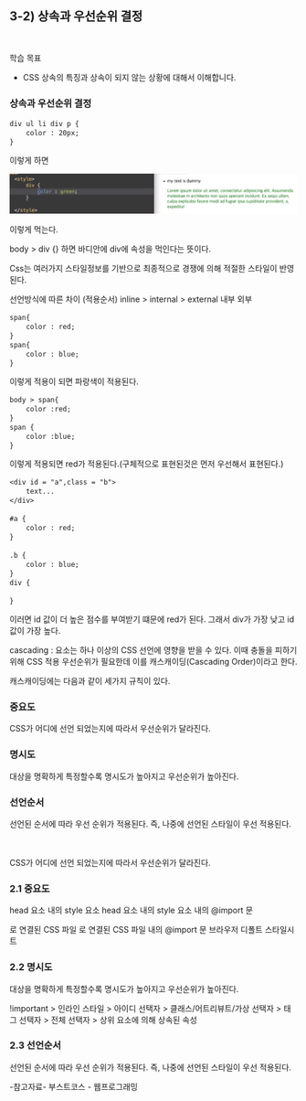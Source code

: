 ## 3-2) 상속과 우선순위 결정

<br/>


학습 목표
   - CSS 상속의 특징과 상속이 되지 않는 상황에 대해서 이해합니다.

### 상속과 우선순위 결정

~~~
div ul li div p {
    color : 20px;
} 
~~~

이렇게 하면 

![csss](./img/csss.png)

이렇게 먹는다.

body > div {}
하면 바디안에 div에 속성을 먹인다는 뜻이다.


Css는 여러가지 스타일정보를 기반으로 최종적으로 경쟁에 의해 적절한 스타일이 반영된다.

선언방식에 따른 차이
(적용순서)
inline > internal > external
          내부         외부

~~~
span{
    color : red;
}
span{
    color : blue;
}
~~~
이렇게 적용이 되면 파랑색이 적용된다.

~~~
body > span{
    color :red;
}
span {
    color :blue;
}
~~~
이렇게 적용되면 red가 적용된다.(구체적으로 표현된것은 먼저 우선해서 표현된다.)

~~~
<div id = "a",class = "b">
    text...
</div>

#a {
    color : red;
}

.b {
    color : blue;
}
div {

}
~~~

이러면 id 값이 더 높은 점수를 부여받기 떄문에 red가 된다.
그래서 div가 가장 낮고 id 값이 가장 높다.


cascading : 요소는 하나 이상의 CSS 선언에 영향을 받을 수 있다. 이때 충돌을 피하기 위해 CSS 적용 우선순위가 필요한데 이를 캐스캐이딩(Cascading Order)이라고 한다.

캐스캐이딩에는 다음과 같이 세가지 규칙이 있다.


### 중요도
CSS가 어디에 선언 되었는지에 따라서 우선순위가 달라진다.


### 명시도
대상을 명확하게 특정할수록 명시도가 높아지고 우선순위가 높아진다.


### 선언순서
선언된 순서에 따라 우선 순위가 적용된다. 즉, 나중에 선언된 스타일이 우선 적용된다.


<br/><br/>
CSS가 어디에 선언 되었는지에 따라서 우선순위가 달라진다.
<br/>

### 2.1 중요도

head 요소 내의 style 요소
head 요소 내의 style 요소 내의 @import 문
<link> 로 연결된 CSS 파일
<link> 로 연결된 CSS 파일 내의 @import 문
브라우저 디폴트 스타일시트
<br/>

### 2.2 명시도
대상을 명확하게 특정할수록 명시도가 높아지고 우선순위가 높아진다.

!important > 인라인 스타일 > 아이디 선택자 > 클래스/어트리뷰트/가상 선택자 > 태그 선택자 > 전체 선택자 > 상위 요소에 의해 상속된 속성
<br/>

### 2.3 선언순서
선언된 순서에 따라 우선 순위가 적용된다. 즉, 나중에 선언된 스타일이 우선 적용된다.
<br/>






-참고자료-
부스트코스 - 웹프로그래밍









  
































